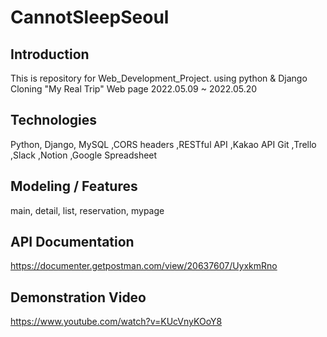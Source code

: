 # CannotSleepSeoul

## Introduction
This is repository for Web_Development_Project. using python & Django
Cloning "My Real Trip" Web page
2022.05.09 ~ 2022.05.20

## Technologies
Python, Django, MySQL ,CORS headers ,RESTful API ,Kakao API
Git ,Trello ,Slack ,Notion ,Google Spreadsheet

## Modeling / Features
main, detail, list, reservation, mypage

## API Documentation
https://documenter.getpostman.com/view/20637607/UyxkmRno

## Demonstration Video
https://www.youtube.com/watch?v=KUcVnyKOoY8
